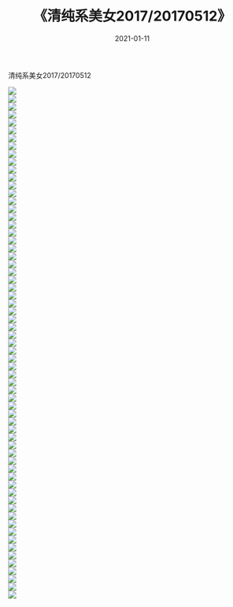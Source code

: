 ﻿---
layout: post
title:  《清纯系美女2017/20170512》
date:   2021-01-11
img: http://img.660000.xyz/Sharelink/清纯系美女/2017/20170512/000.jpg
categories: [美女, 清纯, 唯美]
---

清纯系美女2017/20170512

 ![](http://img.660000.xyz/Sharelink/清纯系美女/2017/20170512/001.png) <br>![](http://img.660000.xyz/Sharelink/清纯系美女/2017/20170512/002.png) <br>![](http://img.660000.xyz/Sharelink/清纯系美女/2017/20170512/003.png) <br>![](http://img.660000.xyz/Sharelink/清纯系美女/2017/20170512/004.png) <br>![](http://img.660000.xyz/Sharelink/清纯系美女/2017/20170512/005.png) <br>![](http://img.660000.xyz/Sharelink/清纯系美女/2017/20170512/006.png) <br>![](http://img.660000.xyz/Sharelink/清纯系美女/2017/20170512/007.png) <br>![](http://img.660000.xyz/Sharelink/清纯系美女/2017/20170512/008.png) <br>![](http://img.660000.xyz/Sharelink/清纯系美女/2017/20170512/009.png) <br>![](http://img.660000.xyz/Sharelink/清纯系美女/2017/20170512/010.png) <br>![](http://img.660000.xyz/Sharelink/清纯系美女/2017/20170512/011.png) <br>![](http://img.660000.xyz/Sharelink/清纯系美女/2017/20170512/012.png) <br>![](http://img.660000.xyz/Sharelink/清纯系美女/2017/20170512/013.png) <br>![](http://img.660000.xyz/Sharelink/清纯系美女/2017/20170512/014.png) <br>![](http://img.660000.xyz/Sharelink/清纯系美女/2017/20170512/015.png) <br>![](http://img.660000.xyz/Sharelink/清纯系美女/2017/20170512/016.png) <br>![](http://img.660000.xyz/Sharelink/清纯系美女/2017/20170512/017.png) <br>![](http://img.660000.xyz/Sharelink/清纯系美女/2017/20170512/018.png) <br>![](http://img.660000.xyz/Sharelink/清纯系美女/2017/20170512/019.png) <br>![](http://img.660000.xyz/Sharelink/清纯系美女/2017/20170512/020.png) <br>![](http://img.660000.xyz/Sharelink/清纯系美女/2017/20170512/021.png) <br>![](http://img.660000.xyz/Sharelink/清纯系美女/2017/20170512/022.png) <br>![](http://img.660000.xyz/Sharelink/清纯系美女/2017/20170512/023.png) <br>![](http://img.660000.xyz/Sharelink/清纯系美女/2017/20170512/024.png) <br>![](http://img.660000.xyz/Sharelink/清纯系美女/2017/20170512/025.png) <br>![](http://img.660000.xyz/Sharelink/清纯系美女/2017/20170512/026.png) <br>![](http://img.660000.xyz/Sharelink/清纯系美女/2017/20170512/027.png) <br>![](http://img.660000.xyz/Sharelink/清纯系美女/2017/20170512/028.png) <br>![](http://img.660000.xyz/Sharelink/清纯系美女/2017/20170512/029.png) <br>![](http://img.660000.xyz/Sharelink/清纯系美女/2017/20170512/030.png) <br>![](http://img.660000.xyz/Sharelink/清纯系美女/2017/20170512/031.png) <br>![](http://img.660000.xyz/Sharelink/清纯系美女/2017/20170512/032.png) <br>![](http://img.660000.xyz/Sharelink/清纯系美女/2017/20170512/033.png) <br>![](http://img.660000.xyz/Sharelink/清纯系美女/2017/20170512/034.png) <br>![](http://img.660000.xyz/Sharelink/清纯系美女/2017/20170512/035.png) <br>![](http://img.660000.xyz/Sharelink/清纯系美女/2017/20170512/036.png) <br>![](http://img.660000.xyz/Sharelink/清纯系美女/2017/20170512/037.png) <br>![](http://img.660000.xyz/Sharelink/清纯系美女/2017/20170512/038.png) <br>![](http://img.660000.xyz/Sharelink/清纯系美女/2017/20170512/039.png) <br>![](http://img.660000.xyz/Sharelink/清纯系美女/2017/20170512/040.png) <br>![](http://img.660000.xyz/Sharelink/清纯系美女/2017/20170512/041.png) <br>![](http://img.660000.xyz/Sharelink/清纯系美女/2017/20170512/042.png) <br>![](http://img.660000.xyz/Sharelink/清纯系美女/2017/20170512/043.png) <br>![](http://img.660000.xyz/Sharelink/清纯系美女/2017/20170512/044.png) <br>![](http://img.660000.xyz/Sharelink/清纯系美女/2017/20170512/045.png) <br>![](http://img.660000.xyz/Sharelink/清纯系美女/2017/20170512/046.png) <br>![](http://img.660000.xyz/Sharelink/清纯系美女/2017/20170512/047.png) <br>![](http://img.660000.xyz/Sharelink/清纯系美女/2017/20170512/048.png) <br>![](http://img.660000.xyz/Sharelink/清纯系美女/2017/20170512/049.png) <br>![](http://img.660000.xyz/Sharelink/清纯系美女/2017/20170512/050.png) <br>![](http://img.660000.xyz/Sharelink/清纯系美女/2017/20170512/051.png) <br>![](http://img.660000.xyz/Sharelink/清纯系美女/2017/20170512/052.png) <br>![](http://img.660000.xyz/Sharelink/清纯系美女/2017/20170512/053.png) <br>![](http://img.660000.xyz/Sharelink/清纯系美女/2017/20170512/054.png) <br>![](http://img.660000.xyz/Sharelink/清纯系美女/2017/20170512/055.png) <br>![](http://img.660000.xyz/Sharelink/清纯系美女/2017/20170512/056.png) <br>![](http://img.660000.xyz/Sharelink/清纯系美女/2017/20170512/057.png) <br>![](http://img.660000.xyz/Sharelink/清纯系美女/2017/20170512/058.png) <br>![](http://img.660000.xyz/Sharelink/清纯系美女/2017/20170512/059.png) <br>![](http://img.660000.xyz/Sharelink/清纯系美女/2017/20170512/060.png) <br>![](http://img.660000.xyz/Sharelink/清纯系美女/2017/20170512/061.png) <br>![](http://img.660000.xyz/Sharelink/清纯系美女/2017/20170512/062.png) <br>![](http://img.660000.xyz/Sharelink/清纯系美女/2017/20170512/063.png) <br>![](http://img.660000.xyz/Sharelink/清纯系美女/2017/20170512/064.png) <br>![](http://img.660000.xyz/Sharelink/清纯系美女/2017/20170512/065.png) <br>
